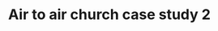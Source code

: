 ---
layout: link
link_url: https://www.churchofengland.org/sites/default/files/2022-08/Scalford_casestudy.pdf
title: Air to air church case study 2
source: Church of England - A Church Near You
card: Replace your boiler with a heat pump
petal: 
task: Decarbonise your heating
---